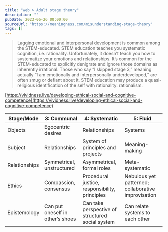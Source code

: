 ```yaml
---
title: "web > Adult stage theory"
description: ""
pubDate: 2023-06-26 00:00:00
sourceUrl: "https://meaningness.com/misunderstanding-stage-theory"
tags: []
---
```


> Lagging emotional and interpersonal development is common among the STEM-educated. STEM education teaches you systematic cognition, i.e. rationality. Unfortunately, it doesn’t teach you how to systematize your emotions and relationships. It’s common for the STEM-educated to explicitly denigrate and ignore those domains as inherently irrational. Those who say “I skipped stage 3,” meaning actually “I am emotionally and interpersonally underdeveloped,” are often smug or defiant about it. STEM education may produce a quasi-religious identification of the self with rationality: rationalism.

[https://vividness.live/developing-ethical-social-and-cognitive-competence](https://vividness.live/developing-ethical-social-and-cognitive-competence)

| Stage/Mode    | 3: Communal                      | 4: Systematic                                | 5: Fluid                                   |
|---------------|----------------------------------|----------------------------------------------|--------------------------------------------|
| Objects       | Egocentric desires               | Relationships                                | Systems                                    |
| Subject       | Relationships                    | System of principles and projects            | Meaning-making                             |
| Relationships | Symmetrical, unstructured        | Asymmetrical, formal roles                   | Meta-systematic                            |
| Ethics        | Compassion, consensus            | Procedural justice, responsibility, principles | Nebulous yet patterned; collaborative improvisation |
| Epistemology  | Can put oneself in other’s shoes | Can take perspective of structured social system | Can relate systems to each other           |
